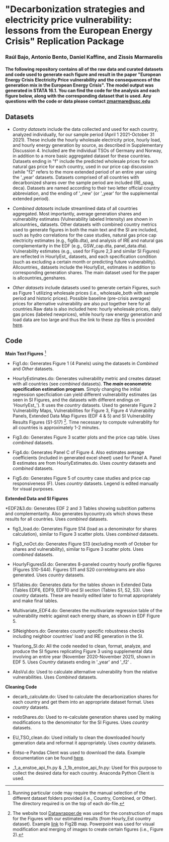 # "Decarbonization strategies and electricity price vulnerability: lessons from the European Energy Crisis" Replication Package
### Raúl Bajo, Antonio Bento, Daniel Kaffine, and Zissis Marmarelis

#### The following repository contains all of the raw data and  curated datasets and code used to generate each figure and result in the paper "European Energy Crisis Electricity Price vulnerability and the consequences of the generation mix in the European Energy Crisis". The model output was generated in STATA 16.1. You can find the code for the analysis and each figure below, along with the corresponding dataset that is used. Any questions with the code or data please contact zmarmare@usc.edu

## Datasets 

 * *Contry datasets* include the data collected and used for each country, analyzed individually, for our sample period (April 1 2021-October 31 2021). These include the hourly wholesale electricity price, hourly load, and hourly energy generation by source, as described in Supplementary Discussion 4. Included are the individual TSOs of Germany and Norway, in addition to a more basic aggregated dataset for these countries. Datasets ending in "f" include the predicted wholesale prices for each natural gas price for each country, used in our price cap discussion (while "f2" refers to the more extended period of an entire year using the '_year' datasets. Datasets comprised of all countries with decarbonized shares over the sample period are included (RE_spag, deca).  Datasets are named according to their two letter official country abbreviation, and the ending of '_new' (or  '_year' for the supplemental extended period).  

 * *Combined datasets* include streamlined data of all countries aggregated. Most importantly, average generation shares and vulnerability estimates (Vulnerability labeled Intensity) are shown in allcountries_ datasets. Other datasets with combined country metrics used to generate figures in both the main text and the SI are included, such as hydro correlations for the case studies, natural gas price cap electricity estimates (e.g., fig6b.dta), and analysis of IRE and natural gas complementarity in the EDF (e.g., GSW_cap.dta, panel_data.dta). Vulnerability estimates (e.g., used for Figure 2,3 and similar SI Figures) are reflected in HourlyEst_ datasets, and each specification condition (such as excluding a certain month or predicting future vulnerability).  Allcountries_ datasets include the HourlyEst_ estimates in addition to corresponding generation shares. The main dataset used for the paper is allcountries_genshares. 
 
 * *Other datasets* include datasets used to generate certain Figures, such as Figure 1 utilizing wholesale prices (i.e., wholesale_both with sample period and historic prices). Possible baseline (pre-crisis averages) prices for alternative vulnerability are also put together here for all countries.Raw data is also included here: hourly wholesale prices, daily gas prices (labeled newprices), while hourly raw energy generation and load data are too large and thus the link to these zip files is provided [here](https://drive.google.com/drive/folders/1iyNvfgKGQ_N0W-IvbxpxyQ3Im6CjiiJI?usp=sharing).


## Code

**Main Text Figures** [^1] 

 * Fig1.do: Generates Figure 1 (4 Panels) using the datasets in *Combined* and *Other* datasets.

 * HourlyEstimates.do: Generates vulnerability metric and creates dataset with all countries (see *combined* datasets). **The *main* econometric specification estimation program**. Simply changing the initial regression specficiation can yield different vulnerability estimates (as seen in SI Figures, and the datasets with different endings on 'HourlyEst_'). It uses the *country* datasets. Used to generate Figure 2 Vulnerability Maps, Vulnerabilities for Figure 3, Figure 4 Vulnerability Panels, Extended Data Map Figures (EDF 4 & 5) and SI Vulnerability Results Figures (S1-S17) [^2]. Time necessary to compute vulnerablity for all countries is approximately 1-2 minutes.
  
  * Fig3.do: Generates Figure 3 scatter plots and the price cap table. Uses *combined* datasets.
  
 * Fig4.do: Generates Panel C of Figure 4. Also estimates average coefficients (included in generated excel sheet) used for Panel A. Panel B estimates are from HourlyEstimates.do. Uses *country* datasets and *combined*  datasets.
 
 * Fig5.do: Generates Figure 5 of country case studies and price cap responsiveness (F). Uses *country* datasets. Legend is edited manually for visual purposes.
 
 **Extended Data and SI Figures**

 *EDF2&3.do: Generates EDF 2 and 3 Tables showing substition patterns and complementarity. Also generates bycountry.xls which shows these results for all countries. Uses *combined* datasets.

 * fig3_load.do: Generates Figure S14 (load as a denominator for shares calculation), similar to Figure 3 scatter plots. Uses *combined* datasets.
 
  * Fig3_noOct.do: Generates Figure S13 (excluding month of October for shares and vulnerability), similar to Figure 3 scatter plots. Uses *combined* datasets.
   
 * HourlyFiguresSI.do: Generates 8-paneled country hourly profile figures (Figures S10-S44). Figures S11 and S20 correlelograms are also generated. Uses *country* datasets.
 
 * SITables.do: Generates data for the tables shown in Extended Data (Tables EDF6, EDF9, EDF10 and SI section (Tables S1, S2, S3). Uses *country* datasets. These are heavily edited later to format appropriately and make final tables.
 
 * Multivariate_EDF4.do: Generates the multivariate regression table of the vulnerability metric against each energy share, as shown in EDF Figure 5.

 * SINeighbors.do: Generates country specific robustness checks including neighbor countries' load and IRE generation in the SI.

 * Yearlong_SI.do: All the code needed to clean, format, analyze, and produce the SI figures replicating Figure 3 using supplemental data involving an entire year (November 2020-November 2021), shown in EDF 5. Uses *Country* datasets ending in '_year' and '_f2' .

 * AbsVul.do: Used to calculate alternative vulnerability from the relative vulnerabilities. Uses *Combined* datasets. 

 
 **Cleaning Code**
 
 * decarb_calculate.do: Used to calculate the decarbonization shares for each country and get them into an appropriate dataset format. Uses *country* datasets. 
 
 * redoShares.do: Used to re-calculate generation shares used by making modifications to the denominator for the SI Figures. Uses *country* datasets.
 
 * EU_TSO_clean.do: Used initially to clean the downloaded hourly generation data and reformat it appropriately. Uses *country* datasets.
 

 * Entso-e Pandas Client was used to download the data. Example documentation can be found [here](https://github.com/EnergieID/entsoe-py).
 * _1_a_enstoe_api_fn.py & _1_1b_enstoe_api_fn.py: Used for this purpose to collect the desired data for each country. Anaconda Python Client is used.
 
 
 [^1]: Running particular code may require the manual selection of the different dataset folders provided (i.e., Country, Combined, or Other). The directory required is on the top of each do-file.
 [^2]: The website tool [Datawrapper.de](https://datawrapper.dwcdn.net/Wi1uA/1/) was used for the construction of maps for the Figures with our estimated results (from Hourly_Est country dataset). Example [link](https://www.datawrapper.de/_/Wi1uA/) to Fig2B map. Powerpoint was used for visual modification and merging of images to create certain figures (i.e., Figure 2).
